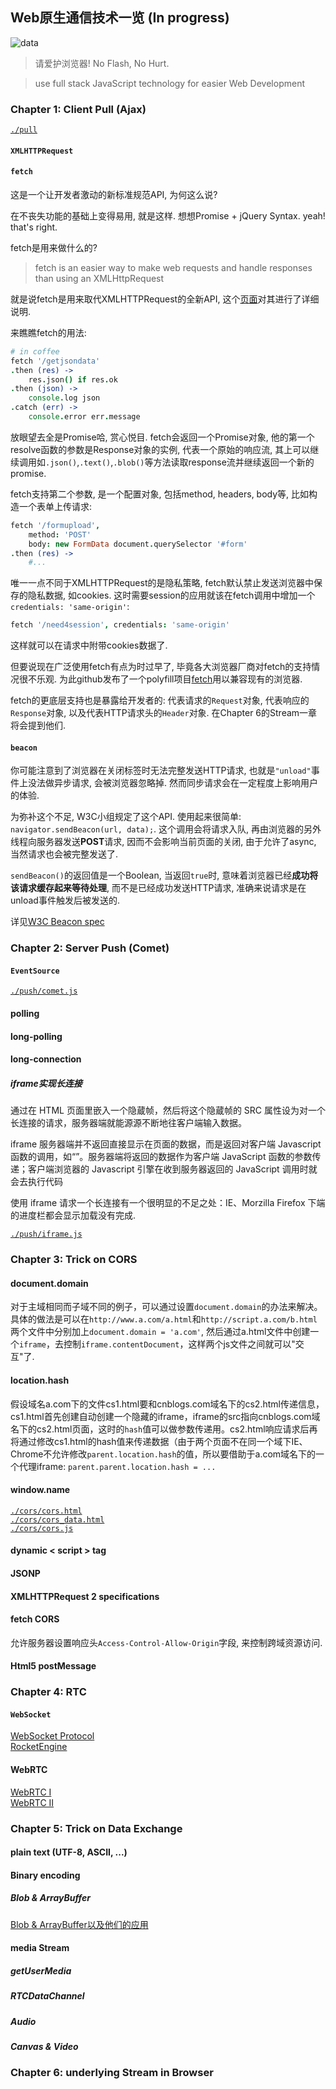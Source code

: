 ## Web原生通信技术一览 (In progress)

![data](http://userpages.uni-koblenz.de/~staab/images/tagcloud.png)


> 请爱护浏览器! No Flash, No Hurt.

> use full stack JavaScript technology for easier Web Development

### Chapter 1: Client Pull (Ajax)

[`./pull`](https://github.com/abbshr/Web_Communication_Tech_Spec/tree/master/pull)

#### `XMLHTTPRequest`

#### `fetch`
这是一个让开发者激动的新标准规范API, 为何这么说?

在不丧失功能的基础上变得易用, 就是这样. 想想Promise + jQuery Syntax. yeah! that's right.

fetch是用来做什么的?

>  fetch is an easier way to make web requests and handle responses than using an XMLHttpRequest

就是说fetch是用来取代XMLHTTPRequest的全新API, 这个[页面](https://fetch.spec.whatwg.org/)对其进行了详细说明.

来瞧瞧fetch的用法:

```coffee
# in coffee
fetch '/getjsondata'
.then (res) ->
	res.json() if res.ok
.then (json) ->
	console.log json
.catch (err) ->
	console.error err.message
```

放眼望去全是Promise哈, 赏心悦目. fetch会返回一个Promise对象, 他的第一个resolve函数的参数是Response对象的实例, 代表一个原始的响应流, 其上可以继续调用如`.json()`,`.text()`,`.blob()`等方法读取response流并继续返回一个新的promise.

fetch支持第二个参数, 是一个配置对象, 包括method, headers, body等, 比如构造一个表单上传请求:

```coffee
fetch '/formupload',
	method: 'POST'
	body: new FormData document.querySelector '#form'
.then (res) ->
	#...
```

唯一一点不同于XMLHTTPRequest的是隐私策略, fetch默认禁止发送浏览器中保存的隐私数据, 如cookies. 这时需要session的应用就该在fetch调用中增加一个`credentials: 'same-origin'`:

```coffee
fetch '/need4session', credentials: 'same-origin'
```

这样就可以在请求中附带cookies数据了.

但要说现在广泛使用fetch有点为时过早了, 毕竟各大浏览器厂商对fetch的支持情况很不乐观. 为此github发布了一个polyfill项目[fetch](https://github.com/github/fetch)用以兼容现有的浏览器.

fetch的更底层支持也是暴露给开发者的: 代表请求的`Request`对象, 代表响应的`Response`对象, 以及代表HTTP请求头的`Header`对象. 在Chapter 6的Stream一章将会提到他们.


#### `beacon`
你可能注意到了浏览器在关闭标签时无法完整发送HTTP请求, 也就是`"unload"`事件上没法做异步请求, 会被浏览器忽略掉. 然而同步请求会在一定程度上影响用户的体验.

为弥补这个不足, W3C小组规定了这个API. 使用起来很简单: `navigator.sendBeacon(url, data);`. 这个调用会将请求入队, 再由浏览器的另外线程向服务器发送**POST**请求, 因而不会影响当前页面的关闭, 由于允许了async, 当然请求也会被完整发送了.

`sendBeacon()`的返回值是一个Boolean, 当返回`true`时, 意味着浏览器已经**成功将该请求缓存起来等待处理**, 而不是已经成功发送HTTP请求, 准确来说请求是在unload事件触发后被发送的.

详见[W3C Beacon spec](http://www.w3.org/TR/beacon/#sec-beacon)

### Chapter 2: Server Push (Comet)

#### `EventSource`

[`./push/comet.js`](https://github.com/abbshr/Web_Communication_Tech_Spec/tree/master/push/comet.js)

#### polling

#### long-polling

#### long-connection

##### iframe实现长连接
通过在 HTML 页面里嵌入一个隐蔵帧，然后将这个隐蔵帧的 SRC 属性设为对一个长连接的请求，服务器端就能源源不断地往客户端输入数据。

iframe 服务器端并不返回直接显示在页面的数据，而是返回对客户端 Javascript 函数的调用，如“<script type="text/javascript">js_func(“data from server ”)</script>”。服务器端将返回的数据作为客户端 JavaScript 函数的参数传递；客户端浏览器的 Javascript 引擎在收到服务器返回的 JavaScript 调用时就会去执行代码

使用 iframe 请求一个长连接有一个很明显的不足之处：IE、Morzilla Firefox 下端的进度栏都会显示加载没有完成.

[`./push/iframe.js`](https://github.com/abbshr/Web_Communication_Tech_Spec/tree/master/push/iframe.js)

### Chapter 3: Trick on CORS

#### document.domain
对于主域相同而子域不同的例子，可以通过设置`document.domain`的办法来解决。具体的做法是可以在`http://www.a.com/a.html`和`http://script.a.com/b.html`两个文件中分别加上`document.domain = 'a.com'`, 然后通过a.html文件中创建一个`iframe`，去控制`iframe.contentDocument`，这样两个js文件之间就可以"交互"了.

#### location.hash
假设域名a.com下的文件cs1.html要和cnblogs.com域名下的cs2.html传递信息，cs1.html首先创建自动创建一个隐藏的iframe，iframe的src指向cnblogs.com域名下的cs2.html页面，这时的`hash`值可以做参数传递用。cs2.html响应请求后再将通过修改cs1.html的hash值来传递数据（由于两个页面不在同一个域下IE、Chrome不允许修改`parent.location.hash`的值，所以要借助于a.com域名下的一个代理iframe:
`parent.parent.location.hash = ...`

#### window.name

[`./cors/cors.html`](https://github.com/abbshr/Web_Communication_Tech_Spec/tree/master/cors/cors.html)  
[`./cors/cors_data.html`](https://github.com/abbshr/Web_Communication_Tech_Spec/tree/master/cors/cors_data.html)  
[`./cors/cors.js`](https://github.com/abbshr/Web_Communication_Tech_Spec/tree/master/cors/cors.js)  

#### dynamic < script > tag
#### JSONP
#### XMLHTTPRequest 2 specifications
#### fetch CORS

允许服务器设置响应头`Access-Control-Allow-Origin`字段, 来控制跨域资源访问.

#### Html5 postMessage

### Chapter 4: RTC

#### `WebSocket`

[WebSocket Protocol](https://github.com/abbshr/abbshr.github.io/issues/22)  
[RocketEngine](https://github.com/abbshr/RocketEngine)  

#### WebRTC

[WebRTC I](https://github.com/abbshr/abbshr.github.io/issues/41)  
[WebRTC II](https://github.com/abbshr/abbshr.github.io/issues/42)  

### Chapter 5: Trick on Data Exchange

#### plain text (UTF-8, ASCII, ...)

#### Binary encoding

##### Blob & ArrayBuffer

[Blob & ArrayBuffer以及他们的应用](https://github.com/abbshr/abbshr.github.io/issues/28)

#### media Stream

##### getUserMedia

##### RTCDataChannel

##### Audio

##### Canvas & Video

### Chapter 6: underlying Stream in Browser
